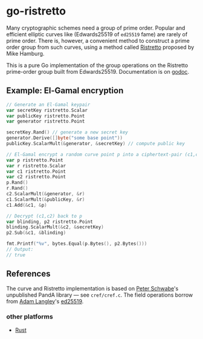go-ristretto
============

Many cryptographic schemes need a group of prime order.  Popular and
efficient elliptic curves like (Edwards25519 of `ed25519` fame) are
rarely of prime order.  There is, however, a convenient method
to construct a prime order group from such curves, using a method
called [Ristretto](https://ristretto.group) proposed by Mike Hamburg.

This is a pure Go implementation of the group operations on the
Ristretto prime-order group built from Edwards25519.
Documentation is on [godoc](https://godoc.org/github.com/bwesterb/go-ristretto).

Example: El-Gamal encryption
----------------------------

```go
// Generate an El-Gamal keypair
var secretKey ristretto.Scalar
var publicKey ristretto.Point
var generator ristretto.Point

secretKey.Rand() // generate a new secret key
generator.Derive([]byte("some base point"))
publicKey.ScalarMult(&generator, &secretKey) // compute public key

// El-Gamal encrypt a random curve point p into a ciphertext-pair (c1,c2)
var p ristretto.Point
var r ristretto.Scalar
var c1 ristretto.Point
var c2 ristretto.Point
p.Rand()
r.Rand()
c2.ScalarMult(&generator, &r)
c1.ScalarMult(&publicKey, &r)
c1.Add(&c1, &p)

// Decrypt (c1,c2) back to p
var blinding, p2 ristretto.Point
blinding.ScalarMult(&c2, &secretKey)
p2.Sub(&c1, &blinding)

fmt.Printf("%v", bytes.Equal(p.Bytes(), p2.Bytes()))
// Output:
// true
```


References
----------

The curve and Ristretto implementation is based on
[Peter Schwabe](https://cryptojedi.org/peter/index.shtml)'s unpublished PandA
library — see `cref/cref.c`.  The field operations borrow
from [Adam Langley](https://www.imperialviolet.org)'s
[ed25519](http://github.com/agl/ed25519).

### other platforms
* [Rust](https://github.com/dalek-cryptography/curve25519-dalek)
